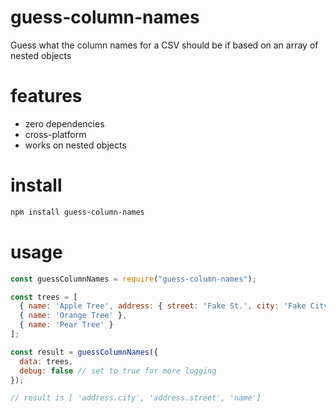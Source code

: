 # guess-column-names
Guess what the column names for a CSV should be if based on an array of nested objects

# features
- zero dependencies
- cross-platform
- works on nested objects

# install
```bash
npm install guess-column-names
```

# usage
```js
const guessColumnNames = require("guess-column-names");

const trees = [
  { name: 'Apple Tree', address: { street: 'Fake St.', city: 'Fake City' } },
  { name: 'Orange Tree' },
  { name: 'Pear Tree' }
];

const result = guessColumnNames({
  data: trees,
  debug: false // set to true for more logging
});

// result is [ 'address.city', 'address.street', 'name']
```
